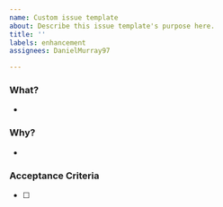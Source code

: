 ```yaml
---
name: Custom issue template
about: Describe this issue template's purpose here.
title: ''
labels: enhancement
assignees: DanielMurray97

---
```


### What?

-

### Why?

-

### Acceptance Criteria 

-[ ]
